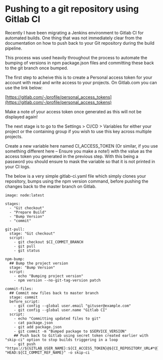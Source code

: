 # Pushing to a git repository using Gitlab CI

Recently I have been migrating a Jenkins environment to Gitlab CI for automated builds. One thing that was not immediately clear from the documentation on how to push back to your Git repository during the build pipeline.

This process was used heavily throughout the process to automate the bumping of versions in npm package.json files and committing these back to the git branch once bumped.

The first step to acheive this is to create a Personal access token for your account with read and write access to your projects. On Gitlab.com you can use the link below:

[https://gitlab.com/-/profile/personal_access_tokens](https://gitlab.com/-/profile/personal_access_tokens)

Make a note of your access token once generated as this will not be displayed again!

The next stage is to go to the Settings > CI/CD > Variables for either your project or the containing group if you wish to use this key across multiple projects.

Create a new variable here named CI_ACCESS_TOKEN (Or similar, if you use something different here – Ensure you make a note!) with the value as the access token you generated in the previous step. With this being a password you should ensure to mask the variable so that it is not printed in your CI logs.

The below is a very simple gitlab-ci.yaml file which simply clones your repository, bumps using the npm version command, before pushing the changes back to the master branch on Gitlab.

```
image: node:latest

stages:
  - "Git checkout"
  - "Prepare Build"
  - "Bump Version"
  - "commit"

git-pull:
  stage: "Git checkout"
  script:
    - git checkout $CI_COMMIT_BRANCH
    - git pull
    - git status

npm-bump:
  ## Bump the project version
  stage: "Bump Version"
  script:
    - echo "Bumping project version"
    - npm version --no-git-tag-version patch

commit-files:
  ## Commit new files back to master branch
  stage: commit
  before_script:
    - git config --global user.email "gituser@example.com"
    - git config --global user.name "Gitlab CI"
  script:
    - echo "Committing updated files to git"
    - cat package.json
    - git add package.json
    - git commit -m "Bumped package to $SERVICE_VERSION" 
    ## Push back to Gitlab using secret token created earlier with "skip-ci" option to stop builds triggering in a loop
    - git push "https://${GITLAB_USER_NAME}:${CI_ACCESS_TOKEN}@${CI_REPOSITORY_URL#*@}" "HEAD:${CI_COMMIT_REF_NAME}" -o skip-ci
```